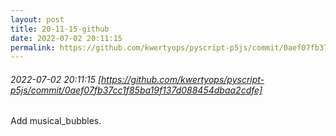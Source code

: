 ```yaml
---
layout: post
title: 20-11-15-github
date: 2022-07-02 20:11:15
permalink: https://github.com/kwertyops/pyscript-p5js/commit/0aef07fb37cc1f85ba19f137d088454dbaa2cdfe
---
```


###### 2022-07-02 20:11:15 [https://github.com/kwertyops/pyscript-p5js/commit/0aef07fb37cc1f85ba19f137d088454dbaa2cdfe]
Add musical_bubbles.
